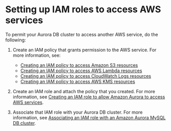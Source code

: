 # Setting up IAM roles to access AWS services<a name="AuroraMySQL.Integrating.Authorizing.IAM"></a>

To permit your Aurora DB cluster to access another AWS service, do the following:

1. Create an IAM policy that grants permission to the AWS service\. For more information, see:
   + [Creating an IAM policy to access Amazon S3 resources](AuroraMySQL.Integrating.Authorizing.IAM.S3CreatePolicy.md)
   + [Creating an IAM policy to access AWS Lambda resources](AuroraMySQL.Integrating.Authorizing.IAM.LambdaCreatePolicy.md)
   + [Creating an IAM policy to access CloudWatch Logs resources](AuroraMySQL.Integrating.Authorizing.IAM.CWCreatePolicy.md)
   + [Creating an IAM policy to access AWS KMS resources](AuroraMySQL.Integrating.Authorizing.IAM.KMSCreatePolicy.md)

1. Create an IAM role and attach the policy that you created\. For more information, see [Creating an IAM role to allow Amazon Aurora to access AWS services](AuroraMySQL.Integrating.Authorizing.IAM.CreateRole.md)\.

1. Associate that IAM role with your Aurora DB cluster\. For more information, see [Associating an IAM role with an Amazon Aurora MySQL DB cluster](AuroraMySQL.Integrating.Authorizing.IAM.AddRoleToDBCluster.md)\.